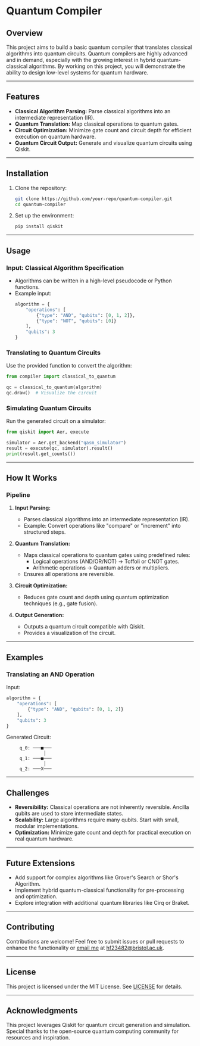 # Quantum Compiler

## Overview
This project aims to build a basic quantum compiler that translates classical algorithms into quantum circuits. Quantum compilers are highly advanced and in demand, especially with the growing interest in hybrid quantum-classical algorithms. By working on this project, you will demonstrate the ability to design low-level systems for quantum hardware.

---

## Features
- **Classical Algorithm Parsing:** Parse classical algorithms into an intermediate representation (IR).
- **Quantum Translation:** Map classical operations to quantum gates.
- **Circuit Optimization:** Minimize gate count and circuit depth for efficient execution on quantum hardware.
- **Quantum Circuit Output:** Generate and visualize quantum circuits using Qiskit.

---

## Installation
1. Clone the repository:
   ```bash
   git clone https://github.com/your-repo/quantum-compiler.git
   cd quantum-compiler
   ```

2. Set up the environment:
   ```bash
   pip install qiskit
   ```

---

## Usage

### Input: Classical Algorithm Specification
- Algorithms can be written in a high-level pseudocode or Python functions.
- Example input:
  ```python
  algorithm = {
      "operations": [
          {"type": "AND", "qubits": [0, 1, 2]},
          {"type": "NOT", "qubits": [0]}
      ],
      "qubits": 3
  }
  ```

### Translating to Quantum Circuits
Use the provided function to convert the algorithm:
```python
from compiler import classical_to_quantum

qc = classical_to_quantum(algorithm)
qc.draw()  # Visualize the circuit
```

### Simulating Quantum Circuits
Run the generated circuit on a simulator:
```python
from qiskit import Aer, execute

simulator = Aer.get_backend("qasm_simulator")
result = execute(qc, simulator).result()
print(result.get_counts())
```

---

## How It Works

### Pipeline
1. **Input Parsing:**
    - Parses classical algorithms into an intermediate representation (IR).
    - Example: Convert operations like "compare" or "increment" into structured steps.

2. **Quantum Translation:**
    - Maps classical operations to quantum gates using predefined rules:
        - Logical operations (AND/OR/NOT) → Toffoli or CNOT gates.
        - Arithmetic operations → Quantum adders or multipliers.
    - Ensures all operations are reversible.

3. **Circuit Optimization:**
    - Reduces gate count and depth using quantum optimization techniques (e.g., gate fusion).

4. **Output Generation:**
    - Outputs a quantum circuit compatible with Qiskit.
    - Provides a visualization of the circuit.

---

## Examples
### Translating an AND Operation
Input:
```python
algorithm = {
    "operations": [
        {"type": "AND", "qubits": [0, 1, 2]}
    ],
    "qubits": 3
}
```

Generated Circuit:
```text
     q_0: ───■───
              │
     q_1: ───■───
              │
     q_2: ───X───
```

---

## Challenges
- **Reversibility:** Classical operations are not inherently reversible. Ancilla qubits are used to store intermediate states.
- **Scalability:** Large algorithms require many qubits. Start with small, modular implementations.
- **Optimization:** Minimize gate count and depth for practical execution on real quantum hardware.

---

## Future Extensions
- Add support for complex algorithms like Grover's Search or Shor's Algorithm.
- Implement hybrid quantum-classical functionality for pre-processing and optimization.
- Explore integration with additional quantum libraries like Cirq or Braket.

---

## Contributing
Contributions are welcome! Feel free to submit issues or pull requests to enhance the functionality or [email me](hf23482@bristol.ac.uk) at hf23482@bristol.ac.uk.

---

## License
This project is licensed under the MIT License. See [LICENSE](LICENSE) for details.

---

## Acknowledgments
This project leverages Qiskit for quantum circuit generation and simulation. Special thanks to the open-source quantum computing community for resources and inspiration.
